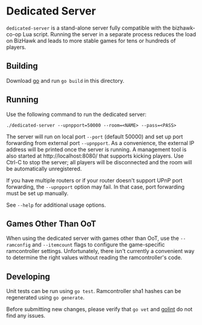 # Dedicated Server

`dedicated-server` is a stand-alone server fully compatible with the
bizhawk-co-op Lua script. Running the server in a separate process reduces the
load on BizHawk and leads to more stable games for tens or hundreds of players.

## Building

Download [go](https://golang.org/dl/) and run `go build` in this directory.

## Running

Use the following command to run the dedicated server:

```
./dedicated-server --upnpport=50000 --room=<NAME> --pass=<PASS>
```

The server will run on local port `--port` (default 50000) and set up port
forwarding from external port `--upnpport`. As a convenience, the external IP
address will be printed once the server is running. A management tool is also
started at http://localhost:8080/ that supports kicking players. Use Ctrl-C to
stop the server; all players will be disconnected and the room will be
automatically unregistered.

If you have multiple routers or if your router doesn't support UPnP port
forwarding, the `--upnpport` option may fail. In that case, port forwarding
must be set up manually.

See `--help` for additional usage options.

## Games Other Than OoT

When using the dedicated server with games other than OoT, use the `--ramconfig`
and `--itemcount` flags to configure the game-specific ramcontroller settings.
Unfortunately, there isn't currently a convenient way to determine the right
values without reading the ramcontroller's code.

## Developing

Unit tests can be run using `go test`. Ramcontroller sha1 hashes can be
regenerated using `go generate`.

Before submitting new changes, please verify that `go vet` and
[golint](https://github.com/golang/lint) do not find any issues.
